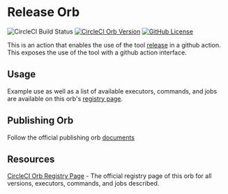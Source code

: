 # Release Orb
![CircleCI Build Status](https://circleci.com/gh/sanjP10/release-orb.svg?style=shield "CircleCI Build Status") [![CircleCI Orb Version](https://badges.circleci.com/orbs/sanjp10/release.svg)][reg-page] [![GitHub License](https://img.shields.io/badge/license-MIT-lightgrey.svg)](https://raw.githubusercontent.com/sanjP10/release-orb/main/LICENSE)

This is an action that enables the use of the tool [release](https://github.com/sanjP10/release) in a github action.
This exposes the use of the tool with a github action interface.

## Usage

Example use as well as a list of available executors, commands, and jobs are available on this orb's [registry page][reg-page].

## Publishing Orb

Follow the official publishing orb [documents](https://circleci.com/docs/2.0/creating-orbs/#issue-a-new-release)

## Resources

[CircleCI Orb Registry Page][reg-page] - The official registry page of this orb for all versions, executors, commands, and jobs described.

[reg-page]: https://circleci.com/orbs/registry/orb/sanjp10/release

